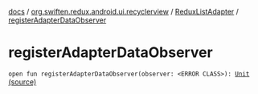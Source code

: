 [docs](../../index.md) / [org.swiften.redux.android.ui.recyclerview](../index.md) / [ReduxListAdapter](index.md) / [registerAdapterDataObserver](./register-adapter-data-observer.md)

# registerAdapterDataObserver

`open fun registerAdapterDataObserver(observer: <ERROR CLASS>): `[`Unit`](https://kotlinlang.org/api/latest/jvm/stdlib/kotlin/-unit/index.html) [(source)](https://github.com/protoman92/KotlinRedux/tree/master/android/android-recyclerview/src/main/java/org/swiften/redux/android/ui/recyclerview/DiffedAdapter.kt#L86)